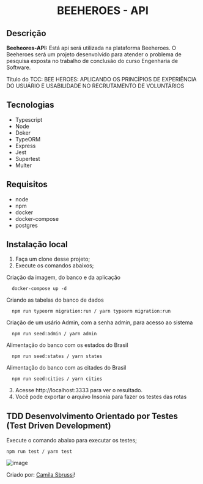 <h1 align="center"> BEEHEROES - API </h1>


## Descrição
<strong>Beeheores-API:</strong>  Está api será utilizada na plataforma Beeheroes. O Beeheroes será um projeto desenvolvido 
para atender o problema de pesquisa exposta no trabalho de conclusão do curso Engenharia de Software. 

Título do TCC: BEE HEROES: APLICANDO OS PRINCÍPIOS DE EXPERIÊNCIA DO USUÁRIO E USABILIDADE NO RECRUTAMENTO DE VOLUNTÁRIOS

##  Tecnologias
- Typescript
- Node
- Doker
- TypeORM
- Express
- Jest
- Supertest
- Multer

## Requisitos
- node
- npm
- docker
- docker-compose
- postgres 

## Instalação local


1. Faça um clone desse projeto;
2. Execute os comandos abaixos;

Criação da imagem, do banco e da aplicação
```
  docker-compose up -d
 ```

Criando as tabelas do banco de dados

```
  npm run typeorm migration:run / yarn typeorm migration:run
```

Criação de um usário Admin, com a senha admin, para acesso ao sistema
```
  npm run seed:admin / yarn admin 
```

Alimentação do banco com os estados do Brasil
```
  npm run seed:states / yarn states 
```

Alimentação do banco com as citades do Brasil
```
  npm run seed:cities / yarn cities
```


  
 3. Acesse http://localhost:3333 para ver o resultado.
 4. Você pode exportar o arquivo Insonia para fazer os testes das rotas
    
 ## TDD Desenvolvimento Orientado por Testes (Test Driven Development)
 
 Execute o comando abaixo para executar os testes;
  ```
  npm run test / yarn test
  ``` 
 
![image](https://user-images.githubusercontent.com/40186019/157160539-92320ac8-3013-4f41-8f7f-85c04f74fe09.png)
  
Criado por: [Camila Sbrussi](https://github.com/camisbrussi/)!
